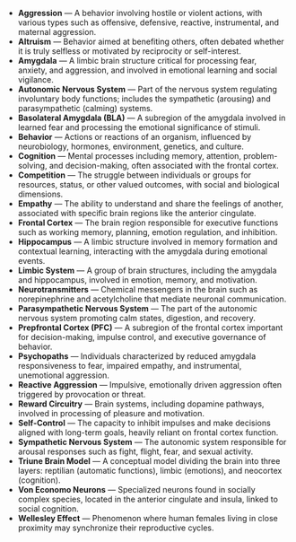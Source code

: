 - **Aggression** — A behavior involving hostile or violent actions, with various types such as offensive, defensive, reactive, instrumental, and maternal aggression.  
- **Altruism** — Behavior aimed at benefiting others, often debated whether it is truly selfless or motivated by reciprocity or self-interest.  
- **Amygdala** — A limbic brain structure critical for processing fear, anxiety, and aggression, and involved in emotional learning and social vigilance.  
- **Autonomic Nervous System** — Part of the nervous system regulating involuntary body functions; includes the sympathetic (arousing) and parasympathetic (calming) systems.  
- **Basolateral Amygdala (BLA)** — A subregion of the amygdala involved in learned fear and processing the emotional significance of stimuli.  
- **Behavior** — Actions or reactions of an organism, influenced by neurobiology, hormones, environment, genetics, and culture.  
- **Cognition** — Mental processes including memory, attention, problem-solving, and decision-making, often associated with the frontal cortex.  
- **Competition** — The struggle between individuals or groups for resources, status, or other valued outcomes, with social and biological dimensions.  
- **Empathy** — The ability to understand and share the feelings of another, associated with specific brain regions like the anterior cingulate.  
- **Frontal Cortex** — The brain region responsible for executive functions such as working memory, planning, emotion regulation, and inhibition.  
- **Hippocampus** — A limbic structure involved in memory formation and contextual learning, interacting with the amygdala during emotional events.  
- **Limbic System** — A group of brain structures, including the amygdala and hippocampus, involved in emotion, memory, and motivation.  
- **Neurotransmitters** — Chemical messengers in the brain such as norepinephrine and acetylcholine that mediate neuronal communication.  
- **Parasympathetic Nervous System** — The part of the autonomic nervous system promoting calm states, digestion, and recovery.  
- **Prepfrontal Cortex (PFC)** — A subregion of the frontal cortex important for decision-making, impulse control, and executive governance of behavior.  
- **Psychopaths** — Individuals characterized by reduced amygdala responsiveness to fear, impaired empathy, and instrumental, unemotional aggression.  
- **Reactive Aggression** — Impulsive, emotionally driven aggression often triggered by provocation or threat.  
- **Reward Circuitry** — Brain systems, including dopamine pathways, involved in processing of pleasure and motivation.  
- **Self-Control** — The capacity to inhibit impulses and make decisions aligned with long-term goals, heavily reliant on frontal cortex function.  
- **Sympathetic Nervous System** — The autonomic system responsible for arousal responses such as fight, flight, fear, and sexual activity.  
- **Triune Brain Model** — A conceptual model dividing the brain into three layers: reptilian (automatic functions), limbic (emotions), and neocortex (cognition).  
- **Von Economo Neurons** — Specialized neurons found in socially complex species, located in the anterior cingulate and insula, linked to social cognition.  
- **Wellesley Effect** — Phenomenon where human females living in close proximity may synchronize their reproductive cycles.
